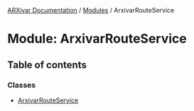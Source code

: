 [ARXivar Documentation](../README.md) / [Modules](../modules.md) / ArxivarRouteService

# Module: ArxivarRouteService

## Table of contents

### Classes

- [ArxivarRouteService](../classes/ArxivarRouteService.ArxivarRouteService-1.md)
